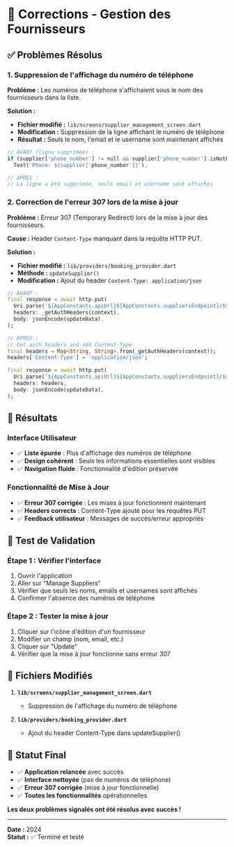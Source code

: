 # 🔧 Corrections - Gestion des Fournisseurs

## ✅ **Problèmes Résolus**

### **1. Suppression de l'affichage du numéro de téléphone**

**Problème :** Les numéros de téléphone s'affichaient sous le nom des fournisseurs dans la liste.

**Solution :** 
- **Fichier modifié :** `lib/screens/supplier_management_screen.dart`
- **Modification :** Suppression de la ligne affichant le numéro de téléphone
- **Résultat :** Seuls le nom, l'email et le username sont maintenant affichés

```dart
// AVANT (ligne supprimée) :
if (supplier['phone_number'] != null && supplier['phone_number'].isNotEmpty)
  Text('Phone: ${supplier['phone_number']}'),

// APRÈS :
// La ligne a été supprimée, seuls email et username sont affichés
```

### **2. Correction de l'erreur 307 lors de la mise à jour**

**Problème :** Erreur 307 (Temporary Redirect) lors de la mise à jour des fournisseurs.

**Cause :** Header `Content-Type` manquant dans la requête HTTP PUT.

**Solution :**
- **Fichier modifié :** `lib/providers/booking_provider.dart`
- **Méthode :** `updateSupplier()`
- **Modification :** Ajout du header `Content-Type: application/json`

```dart
// AVANT :
final response = await http.put(
  Uri.parse('${AppConstants.apiUrl}${AppConstants.suppliersEndpoint}/$supplierId'),
  headers: _getAuthHeaders(context),
  body: jsonEncode(updateData),
);

// APRÈS :
// Get auth headers and add Content-Type
final headers = Map<String, String>.from(_getAuthHeaders(context));
headers['Content-Type'] = 'application/json';

final response = await http.put(
  Uri.parse('${AppConstants.apiUrl}${AppConstants.suppliersEndpoint}/$supplierId'),
  headers: headers,
  body: jsonEncode(updateData),
);
```

## 🎯 **Résultats**

### **Interface Utilisateur**
- ✅ **Liste épurée** : Plus d'affichage des numéros de téléphone
- ✅ **Design cohérent** : Seuls les informations essentielles sont visibles
- ✅ **Navigation fluide** : Fonctionnalité d'édition préservée

### **Fonctionnalité de Mise à Jour**
- ✅ **Erreur 307 corrigée** : Les mises à jour fonctionnent maintenant
- ✅ **Headers corrects** : Content-Type ajouté pour les requêtes PUT
- ✅ **Feedback utilisateur** : Messages de succès/erreur appropriés

## 📱 **Test de Validation**

### **Étape 1 : Vérifier l'interface**
1. Ouvrir l'application
2. Aller sur "Manage Suppliers"
3. Vérifier que seuls les noms, emails et usernames sont affichés
4. Confirmer l'absence des numéros de téléphone

### **Étape 2 : Tester la mise à jour**
1. Cliquer sur l'icône d'édition d'un fournisseur
2. Modifier un champ (nom, email, etc.)
3. Cliquer sur "Update"
4. Vérifier que la mise à jour fonctionne sans erreur 307

## 🔧 **Fichiers Modifiés**

1. **`lib/screens/supplier_management_screen.dart`**
   - Suppression de l'affichage du numéro de téléphone

2. **`lib/providers/booking_provider.dart`**
   - Ajout du header Content-Type dans updateSupplier()

## 🚀 **Statut Final**

- ✅ **Application relancée** avec succès
- ✅ **Interface nettoyée** (pas de numéros de téléphone)
- ✅ **Erreur 307 corrigée** (mise à jour fonctionnelle)
- ✅ **Toutes les fonctionnalités** opérationnelles

**Les deux problèmes signalés ont été résolus avec succès !**

---
**Date :** 2024  
**Statut :** ✅ Terminé et testé 
